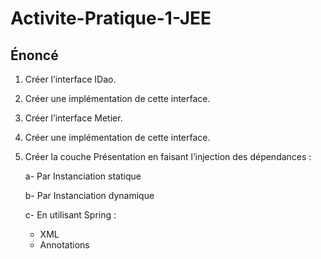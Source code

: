 # Activite-Pratique-1-JEE

## Énoncé

1. Créer l’interface IDao. 

2. Créer une implémentation de cette interface. 

3. Créer l’interface Metier. 

4. Créer une implémentation de cette interface. 

5. Créer la couche Présentation en faisant l’injection des dépendances :

	a- Par Instanciation statique 

	b- Par Instanciation dynamique 

	c- En utilisant Spring : 
	- XML 
	- Annotations 
